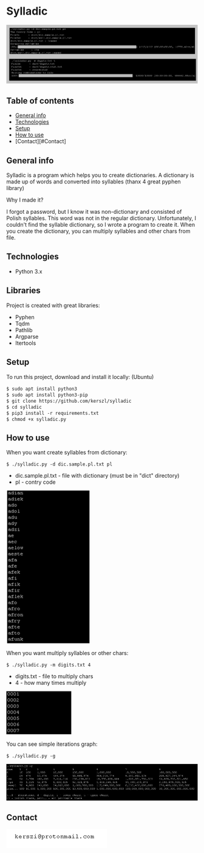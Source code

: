 # Sylladic

![Screenshot](program.png)

## Table of contents
* [General info](#general-info)
* [Technologies](#technologies)
* [Setup](#setup)
* [How to use](#How-to-use)
* [Contact][#Contact]

## General info
Sylladic is a program which helps you to create dictionaries. A dictionary is made up of words and converted into syllables (thanx 4 great pyphen library) 


Why I made it?

I forgot a password, but I know it was non-dictionary and consisted of Polish syllables. This word was not in the regular dictionary. Unfortunately, I couldn't find the syllable dictionary, so I wrote a program to create it. When you create the dictionary, you can multiply syllables and other chars from file. 
	
## Technologies
* Python 3.x

## Libraries
Project is created with great libraries:

* Pyphen 
* Tqdm
* Pathlib
* Argparse
* Itertools


	
## Setup
To run this project, download and install it locally: (Ubuntu)
```
$ sudo apt install python3
$ sudo apt install python3-pip
$ git clone https://github.com/kerszl/sylladic
$ cd sylladic
$ pip3 install -r requirements.txt
$ chmod +x sylladic.py
```

## How to use
When you want create syllables from dictionary:
```
$ ./sylladic.py -d dic.sample.pl.txt pl
```
* dic.sample.pl.txt - file with dictionary (must be in "dict" directory)
* pl - contry code

![Screenshot](syll.png)

When you want multiply syllables or other chars:
```
$ ./sylladic.py -m digits.txt 4
```
* digits.txt - file to multiply chars
* 4 - how many times multiply

![Screenshot](mul.png)

You can see simple iterations graph:
```
$ ./sylladic.py -g
```
![Screenshot](iterations.png)
## Contact
![Screenshot](contact.png)
